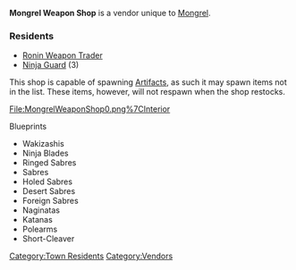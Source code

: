 **Mongrel Weapon Shop** is a vendor unique to
[Mongrel](Mongrel.md "wikilink").

### Residents

- [Ronin Weapon Trader](Ronin_Weapon_Trader.md "wikilink")
- [Ninja Guard](Ninja_Guard.md "wikilink") (3)

This shop is capable of spawning [Artifacts](Artifacts.md "wikilink"), as
such it may spawn items not in the list. These items, however, will not
respawn when the shop restocks.

<File:MongrelWeaponShop0.png%7CInterior>

Blueprints

- Wakizashis
- Ninja Blades
- Ringed Sabres
- Sabres
- Holed Sabres
- Desert Sabres
- Foreign Sabres
- Naginatas
- Katanas
- Polearms
- Short-Cleaver

[Category:Town Residents](Category:Town_Residents "wikilink")
[Category:Vendors](Category:Vendors "wikilink")
